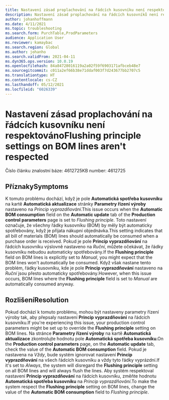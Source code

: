 ```yaml
---
title: Nastavení zásad proplachování na řádcích kusovníku není respektováno
description: Nastavení zásad proplachování na řádcích kusovníků není respektováno.
author: johanhoffmann
ms.date: 4/11/2021
ms.topic: troubleshooting
ms.search.form: PurchTable,ProdParameters
audience: Application User
ms.reviewer: kamaybac
ms.search.region: Global
ms.author: johanho
ms.search.validFrom: 2021-04-11
ms.dyn365.ops.version: 10.0.19
ms.openlocfilehash: 84a84728016119a2a02f59f6903171afbceb48e7
ms.sourcegitcommit: c011a2ef66b38e71ddaf003f7d243677bb2707c5
ms.translationtype: HT
ms.contentlocale: cs-CZ
ms.lasthandoff: 05/12/2021
ms.locfileid: "6026339"
---
```

# <a name="flushing-principle-settings-on-bom-lines-arent-respected"></a><span data-ttu-id="a9ec4-103">Nastavení zásad proplachování na řádcích kusovníku není respektováno</span><span class="sxs-lookup"><span data-stu-id="a9ec4-103">Flushing principle settings on BOM lines aren't respected</span></span>

<span data-ttu-id="a9ec4-104">Číslo článku znalostní báze: 4612725</span><span class="sxs-lookup"><span data-stu-id="a9ec4-104">KB number: 4612725</span></span>

## <a name="symptoms"></a><span data-ttu-id="a9ec4-105">Příznaky</span><span class="sxs-lookup"><span data-stu-id="a9ec4-105">Symptoms</span></span>

<span data-ttu-id="a9ec4-106">K tomuto problému dochází, když je pole **Automatická spotřeba kusovníku** na kartě **Automatická aktualizace** stránky **Parametry řízení výroby** nastaveno na *Princip vyprazdňování*.</span><span class="sxs-lookup"><span data-stu-id="a9ec4-106">This issue occurs when the **Automatic BOM consumption** field on the **Automatic update** tab of the **Production control parameters** page is set to *Flushing principle*.</span></span> <span data-ttu-id="a9ec4-107">Toto nastavení označuje, že všechny řádky kusovníku (BOM) by měly být automaticky spotřebovány, když je přijata nákupní objednávka.</span><span class="sxs-lookup"><span data-stu-id="a9ec4-107">This setting indicates that all bill of materials (BOM) lines should automatically be consumed when a purchase order is received.</span></span> <span data-ttu-id="a9ec4-108">Pokud je pole **Princip vyprazdňování** na řádcích kusovníku výslovně nastaveno na *Ruční*, můžete očekávat, že řádky kusovníku nebudou automaticky spotřebovány.</span><span class="sxs-lookup"><span data-stu-id="a9ec4-108">If the **Flushing principle** field on BOM lines is explicitly set to *Manual*, you might expect that the BOM lines won't automatically be consumed.</span></span> <span data-ttu-id="a9ec4-109">Když však nastane tento problém, řádky kusovníku, kde je pole **Princip vyprazdňování** nastaveno na *Ruční* jsou přesto automaticky spotřebovány.</span><span class="sxs-lookup"><span data-stu-id="a9ec4-109">However, when this issue occurs, BOM lines where the **Flushing principle** field is set to *Manual* are automatically consumed anyway.</span></span>

## <a name="resolution"></a><span data-ttu-id="a9ec4-110">Rozlišení</span><span class="sxs-lookup"><span data-stu-id="a9ec4-110">Resolution</span></span>

<span data-ttu-id="a9ec4-111">Pokud dochází k tomuto problému, mohou být nastaveny parametry řízení výroby tak, aby přepsaly nastavení **Princip vyprazdňování** na řádcích kusovníku.</span><span class="sxs-lookup"><span data-stu-id="a9ec4-111">If you're experiencing this issue, your production control parameters might be set up to override the **Flushing principle** setting on BOM lines.</span></span> <span data-ttu-id="a9ec4-112">Na stránce **Parametry řízení výroby** na kartě **Automatická aktualizace** zkontrolujte hodnotu pole **Automatická spotřeba kusovníku**.</span><span class="sxs-lookup"><span data-stu-id="a9ec4-112">On the **Production control parameters** page, on the **Automatic update** tab, check the value of the **Automatic BOM consumption** field.</span></span> <span data-ttu-id="a9ec4-113">Pokud je nastavena na *Vždy*, bude systém ignorovat nastavení **Princip vyprazdňování** na všech řádcích kusovníku a vždy tyto řádky vyprázdní.</span><span class="sxs-lookup"><span data-stu-id="a9ec4-113">If it's set to *Always*, the system will disregard the **Flushing principle** setting on all BOM lines and will always flush the lines.</span></span> <span data-ttu-id="a9ec4-114">Aby systém respektoval nastavení **Princip vyprazdňování** na řádcích kusovníku, změňte hodnotu **Automatická spotřeba kusovníku** na *Princip vyprazdňování*.</span><span class="sxs-lookup"><span data-stu-id="a9ec4-114">To make the system respect the **Flushing principle** setting on BOM lines, change the value of the **Automatic BOM consumption** field to *Flushing principle*.</span></span>
